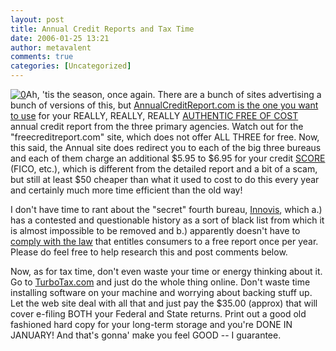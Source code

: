 ```yaml
---
layout: post
title: Annual Credit Reports and Tax Time
date: 2006-01-25 13:21
author: metavalent
comments: true
categories: [Uncategorized]
---
```

<!--Lead Photo --><a href="https://www.annualcreditreport.com/"><img src="http://awebcamdarkly.com/images/annualcreditreport.logo.gif" border="0" alt="0" /></a><!-- Commentary -->Ah, 'tis the season, once again.  There are a bunch of sites advertising a bunch of versions of this, but <a href="https://www.annualcreditreport.com/">AnnualCreditReport.com is the one you want to use</a> for your REALLY, REALLY, REALLY <a href="http://www.ftc.gov/bcp/conline/edcams/freereports/index.html">AUTHENTIC FREE OF COST</a> annual credit report from the three primary agencies.  Watch out for the "freecreditreport.com" site, which does not offer ALL THREE for free.  Now, this said, the Annual site does redirect you to each of the big three bureaus and each of them charge an additional $5.95 to $6.95 for your credit <a href="https://www.annualcreditreport.com/cra/helpfaq#whatscore">SCORE</a> (FICO, etc.), which is different from the detailed report and a bit of a scam, but still at least $50 cheaper than what it used to cost to do this every year and certainly much more time efficient than the old way!

I don't have time to rant about the "secret" fourth bureau, <a href="http://www.innovis.com/">Innovis</a>, which a.) has a contested and questionable history as a sort of black list from which it is almost impossible to be removed and b.) apparently doesn't have to <a href="http://www.ftc.gov/bcp/conline/edcams/credit/ycr_free_reports.htm">comply with the law</a> that entitles consumers to a free report once per year.  Please do feel free to help research this and post comments below.

Now, as for tax time, don't even waste your time or energy thinking about it.  Go to <a href="http://TurboTax.com/">TurboTax.com</a> and just do the whole thing online.  Don't waste time installing software on your machine and worrying about backing stuff up.  Let the web site deal with all that and just pay the $35.00 (approx) that will cover e-filing BOTH your Federal and State returns.  Print out a good old fashioned hard copy for your long-term storage and you're DONE IN JANUARY!  And that's gonna' make you feel GOOD -- I guarantee.
